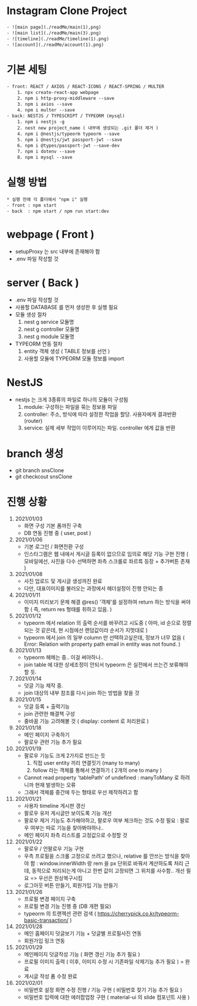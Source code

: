 # Instagram Clone Project
    - ![main page](./readMe/main(1),png)
    - ![main list](./readMe/main(3).png)
    - ![timeline](./readMe/timeline(1).png)
    - ![account](./readMe/account(1).png)

# 기본 세팅
    - front: REACT / AXIOS / REACT-ICONS / REACT-SPRING / MULTER
        1. npx create-react-app webpage
        2. npm i http-proxy-middleware --save
        3. npm i axios --save
        4. npm i multer --save
    - back: NESTJS / TYPESCRIPT / TYPEORM (mysql)
        1. npm i nestjs -g
        2. nest new project_name ( 내부에 생성되는 .git 폴더 제거 )
        4. npm i @nestjs/typeorm typeorm --save
        5. npm i @nestjs/jwt passport-jwt --save
        6. npm i @types/passport-jwt --save-dev
        7. npm i dotenv --save
        8. npm i mysql --save

# 실행 방법
    * 실행 전에 각 폴더에서 "npm i" 실행 
    - front : npm start
    - back  : npm start / npm run start:dev

# webpage ( Front )
- setupProxy 는 src 내부에 존재해야 함
- .env 파일 작성할 것

# server ( Back )
- .env 파일 작성할 것
- 사용할 DATABASE 를 먼저 생성한 후 실행 필요
- 모듈 생성 절차
    1. nest g service 모듈명
    2. nest g controller 모듈명
    3. nest g module 모듈명
- TYPEORM 연동 절차
    1. entity 객체 생성 ( TABLE 정보를 선언 )
    2. 사용할 모듈에 TYPEORM 모듈 정보를 import

# NestJS
- nestjs 는 크게 3종류의 파일로 하나의 모듈이 구성됨
    1. module: 구성하는 파일을 묶는 정보용 파일
    2. controller: 주소, 방식에 따라 설정한 작업을 할당. 사용자에게 결과반환 (router)
    3. service: 실제 세부 작업이 이루어지는 파일. controller 에게 값을 반환

# branch 생성
- git branch snsClone
- git checkcout snsClone

# 진행 상황
1. 2021/01/03
    - 화면 구성 기본 폼까진 구축
    - DB 연동 진행 중 ( user, post )
2. 2021/01/06
    - 기본 로그인 / 화면전환 구성
    - 인스타그램은 웹 내에서 게시글 등록이 없으므로 임의로 해당 기능 구현 진행
      ( 모바일에선, 사진을 다수 선택하면 좌측 스크롤로 좌르륵 등장 + 추가버튼 존재 )
3. 2021/01/08
    - 사진 업로드 및 게시글 생성까진 완료
    - 다만, 대표이미지를 불러오는 과정에서 헤더설정이 진행 안되는 중
4. 2021/01/11
    - 이미지 미리보기 문제 해결
      @res() '객체'를 설정하여 return 하는 방식을 써야함
      ( 즉, return res 형태를 취하고 있음. )
5. 2021/01/12
    - typeorm 에서 relation 의 출력 순서를 바꾸려고 시도중 
      ( 아마, id 순으로 정렬되는 것 같은데, 현 시점에선 랜덤값이라 순서가 지멋대로 )
    - typeorm 에서 join 의 일부 column 만 선택하고싶은데, 정보가 너무 없음
      ( Error: Relation with property path email in entity was not found. )
6. 2021/01/13
    - typeorm 헤메는 중.. 이걸 써야하나..
    - join table 에 대한 상세조정이 안되서 typeorm 은 실전에서 쓰는건 보류해야할 듯.
7. 2021/01/14
    - 덧글 기능 제작 중.
    - join 대상의 내부 참조를 다시 join 하는 방법을 찾을 것
8. 2021/01/15
    - 덧글 등록 + 출력기능
    - join 관련한 해결책 구성
    - 줄바꿈 기능 고려해볼 것 ( display: content 로 처리완료 )
9. 2021/01/18
    - 메인 페이지 구축하기
    - 팔로우 관련 기능 추가 필요
10. 2021/01/19
    - 팔로우 기능도 크게 2가지로 만드는 듯
        1. 직접 user entity 끼리 연결짓기 (many to many)
        2. follow 라는 객체를 통해서 연결하기 ( 2개의 one to many )
    - Cannot read property 'tablePath' of undefined
        : manyToMany 로 하려니까 현재 발생하는 오류
    - 그래서 객체를 중간에 두는 형태로 우선 제작하려고 함
11. 2021/01/21
    - 사용자 timeline 게시판 갱신
    - 팔로우 유저 게시글만 보이도록 기능 개선
    - 팔로우 제거 기능도 추가해야하고, 팔로우 여부 체크하는 것도 수정 필요
        : 팔로우 여부는 따로 기능을 찾아봐야하나..
    - 메인 페이지 좌측 리스트를 고정값으로 수정할 것
12. 2021/01/22
    - 팔로우 / 언팔로우 기능 구현
    - 우측 프로필을 스크롤 고정으로 쓰려고 했으나, relative 를 안쓰는 방식을 찾아야 함
        : window.innerWidth 랑 rem 을 px 단위로 바꿔서 계산하도록 처리
          근데, 동적으로 처리되는게 아니고 한번 값이 고정되면 그 위치를 사수함.. 개선 필요
          => 우선은 원상복구시킴
    - 로그아웃 버튼 만들기, 회원가입 기능 만들기
13. 2021/01/26
    - 프로필 변경 페이지 구축
    - 프로필 변경 기능 진행 중 (DB 개편 필요)
    - typeorm 의 트랜젝션 관련 검색 ( https://cherrypick.co.kr/typeorm-basic-transaction/ )
14. 2021/01/28
    - 메인 홈페이지 덧글보기 기능 + 덧글별 프로필사진 연동
    - 회원가입 링크 연동
15. 2021/01/29
    - 메인페이지 덧글작성 기능
      ( 화면 갱신 기능 추가 필요 )
    - 프로필 이미지 출력 ( 이후, 이미지 수정 시 기존파일 삭제기능 추가 필요 ) = 완료
    - 게시글 작성 폼 수정 완료
16. 2021/02/01
    - 비밀번호 설정 화면 수정 진행 / 기능 구현
      ( 비밀번호 찾기 기능 추가 필요 )
    - 비밀번호 입력에 대한 에러팝업창 구현 ( material-ui 의 slide 컴포넌트 사용 )